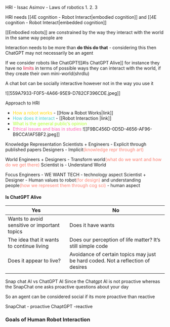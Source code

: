 HRI - Issac Asimov - Laws of robotics 
1.
2.
3

HRI needs [[4E cognition - Robot Interact|embodied cognition]] and [[4E cognition - Robot Interact|embedded cognition]]

[[Embodied robots]] are constrained by the way they interact with the world in the same way people are

Interaction needs to be more than **do this do that**  - considering this then ChatGPT may not necessarily be an agent 

If we consider robots like ChatGPT![[#Is ChatGPT Alive]] for instance they have no <font color=DC143C>limits</font> in terms of possible ways they can interact with the world, if they create their own mini-world(shrdlu)

A chat bot can be socially interactive however not in the way you use it 

![[559A7933-F0F5-4A66-95E9-D782CF396CDE.jpeg]]


Approach to HRI 
- <font color=FFD700>How a robot works</font> - [[How a Robot Works|link]]
- <font color=48D1CC>How does it interact</font> - [[Robot Interaction |link]]
- <font color=ADFF2F>What is the general public’s opinion</font>
- <font color=FF69B4>Ethical issues and bias in studies</font>
![[F9BC456D-0D5D-4656-AF96-B9CCA1AF5BF2.jpeg]]

Knowledge Representation
Scientists + Engineers - Explicit through published papers
Designers - Implicit<font color=FA8072>(knowledge repr through art)</font>

World
Engineers + Designers - Transform world<font color=FA8072>(what do we want and how do we get there)</font>
Scientist is - Understand World

Focus 
Engineers - WE WANT TECH - technology aspect
Scientist + Designer - Human values to robot<font color=FA8072>(for design)</font> and understanding people<font color=FA8072>(how we represent them through cog sci)</font> - human aspect

#### Is ChatGPT Alive


| Yes                                          | No                                                                              |
| -------------------------------------------- | ------------------------------------------------------------------------------- |
| Wants to avoid sensitive or important topics | Does it have wants                                                              |
| The idea that it wants to continue living    | Does our perception of life matter? It’s still simple code                      |
| Does it appear to live?                      | Avoidance of certain topics may just be hard coded. Not a reflection of desires |
|                                              |                                                                                 |

Snap chat AI vs ChatGPT AI 
Since the Chatgpt AI is not proactive whereas the SnapChat one asks proactive questions about your day 

So an agent can be considered social if its more proactive than reactive 

SnapChat - proactive
ChaptGPT -reactive 

### Goals of Human Robot Interaction 
